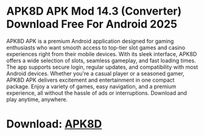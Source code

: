 ﻿# APK8D APK Mod 14.3 (Converter) Download Free For Android 2025
APK8D APK is a premium Android application designed for gaming enthusiasts who want smooth access to top-tier slot games and casino experiences right from their mobile devices. With its sleek interface, APK8D offers a wide selection of slots, seamless gameplay, and fast loading times. The app supports secure login, regular updates, and compatibility with most Android devices. Whether you're a casual player or a seasoned gamer, APK8D APK delivers excitement and entertainment in one compact package. Enjoy a variety of games, easy navigation, and a premium experience, all without the hassle of ads or interruptions. Download and play anytime, anywhere.
# Download: [APK8D](https://byvn.net/t6RN)

